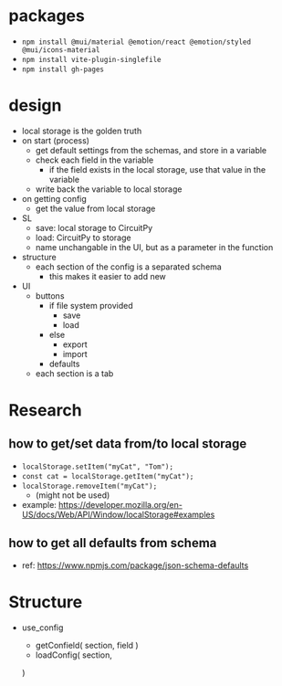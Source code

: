 # packages
- `npm install @mui/material @emotion/react @emotion/styled @mui/icons-material`
- `npm install vite-plugin-singlefile`
- `npm install gh-pages`

# design
- local storage is the golden truth
- on start (process)
    - get default settings from the schemas, and store in a variable
    - check each field in the variable
        - if the field exists in the local storage, use that value in the variable
    - write back the variable to local storage
- on getting config
    - get the value from local storage
- SL
    - save: local storage to CircuitPy
    - load: CircuitPy to storage
    - name unchangable in the UI, but as a parameter in the function
- structure
    - each section of the config is a separated schema
        - this makes it easier to add new
- UI
    - buttons
        - if file system provided
            - save
            - load
        - else
            - export
            - import
        - defaults
    - each section is a tab

# Research

## how to get/set data from/to local storage
- `localStorage.setItem("myCat", "Tom");`
- `const cat = localStorage.getItem("myCat");`
- `localStorage.removeItem("myCat");`
    - (might not be used)
- example: https://developer.mozilla.org/en-US/docs/Web/API/Window/localStorage#examples

## how to get all defaults from schema
- ref: https://www.npmjs.com/package/json-schema-defaults

# Structure

- use_config
    - getConfield(
        section,
        field
    )
    - loadConfig(
        section,

    )